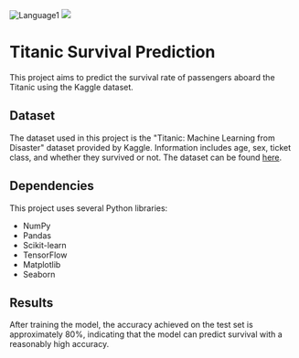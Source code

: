![Language1](https://img.shields.io/github/languages/top/eyalJackman/titanic_predictions?logo=python) ![](https://img.shields.io/badge/TensorFlow-gray?logo=tensorflow)
# Titanic Survival Prediction

This project aims to predict the survival rate of passengers aboard the Titanic using the Kaggle dataset. 

## Dataset

The dataset used in this project is the "Titanic: Machine Learning from Disaster" dataset provided by Kaggle. Information includes age, sex, ticket class, and whether they survived or not. The dataset can be found [here](https://www.kaggle.com/c/titanic/data).

## Dependencies

This project uses several Python libraries:

- NumPy
- Pandas
- Scikit-learn
- TensorFlow
- Matplotlib
- Seaborn

## Results

After training the model, the accuracy achieved on the test set is approximately 80%, indicating that the model can predict survival with a reasonably high accuracy.
